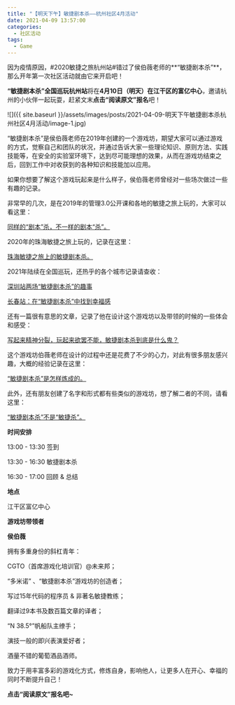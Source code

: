 ```yaml
---
title: "【明天下午】敏捷剧本杀——杭州社区4月活动"
date: 2021-04-09 13:57:00
categories:
  - 社区活动
tags:
  - Game
---
```

因为疫情原因，#2020敏捷之旅杭州站#错过了侯伯薇老师的**“敏捷剧本杀”**，那么开年第一次社区活动就由它来开启吧！

**“敏捷剧本杀”全国巡玩杭州站**将在**4月10日（明天）**在江干区的**富亿中心**，邀请杭州的小伙伴一起玩耍，赶紧文末**点击“阅读原文”报名**吧！

![]({{ site.baseurl }}/assets/images/posts/2021-04-09-明天下午敏捷剧本杀杭州社区4月活动/image-1.jpg)

“敏捷剧本杀”是侯伯薇老师在2019年创建的一个游戏坊，期望大家可以通过游戏的方式，觉察自己和团队的状况，并通过告诉大家一些理论知识、原则方法、实践技能等，在安全的实验室环境下，达到尽可能理想的效果，从而在游戏坊结束之后，回到工作中对收获到的各种知识和技能加以应用。

如果你想要了解这个游戏玩起来是什么样子，侯伯薇老师曾经对一些场次做过一些有趣的记录。

非常早的几次，是在2019年的管理3.0公开课和各地的敏捷之旅上玩的，大家可以看这里：

[同样的“剧本”杀，不一样的剧本“杀”。](https://mp.weixin.qq.com/s?__biz=MjM5MzY1NjAxNQ==&mid=2648819545&idx=1&sn=788ecb54de2972e4caec867a27d4da1c&scene=21#wechat_redirect)

2020年的珠海敏捷之旅上玩的，记录在这里：

[珠海敏捷之旅上的敏捷剧本杀。](https://mp.weixin.qq.com/s?__biz=MjM5MzY1NjAxNQ==&mid=2648819941&idx=1&sn=34d51a2386b0e35f56d27ba6ffa0e80c&scene=21#wechat_redirect)

2021年陆续在全国巡玩，还热乎的各个城市记录请查收：

[深圳站两场“敏捷剧本杀”的趣事](https://mp.weixin.qq.com/s?__biz=MjM5MzY1NjAxNQ==&mid=2648820205&idx=1&sn=2b37ce85809ce3f9d3764328abb8b03c&scene=21#wechat_redirect)

[长春站：在“敏捷剧本杀”中找到幸福感](https://mp.weixin.qq.com/s?__biz=MjM5MzY1NjAxNQ==&mid=2648820183&idx=1&sn=8b071e29175b4346d62d0ce6d5802e2a&scene=21#wechat_redirect)

还有一篇很有意思的文章，记录了他在设计这个游戏坊以及带领的时候的一些体会和感受：

[写起来精神分裂，玩起来欲罢不能，敏捷剧本杀到底是什么鬼？](https://mp.weixin.qq.com/s?__biz=MjM5MzY1NjAxNQ==&mid=2648819545&idx=2&sn=9fdc49ceda0e6d543ce9e97426298801&scene=21#wechat_redirect)

这个游戏坊伯薇老师在设计的过程中还是花费了不少的心力，对此有很多朋友感兴趣，大概的经验记录在这里：

[“敏捷剧本杀”是怎样炼成的。](https://mp.weixin.qq.com/s?__biz=MjM5MzY1NjAxNQ==&mid=2648819577&idx=1&sn=94bb8666dbdf94d9c98bedfa35cf67a6&scene=21#wechat_redirect)

此外，还有朋友创建了名字和形式都有些类似的游戏坊，想了解二者的不同，请看这里：

[“敏捷剧本杀”不是“敏捷杀”。](https://mp.weixin.qq.com/s?__biz=MjM5MzY1NjAxNQ==&mid=2648819880&idx=1&sn=beacfa155fd8c023d25df27043098043&scene=21#wechat_redirect)

**时间安排**

13:00 - 13:30 签到

13:30 - 16:30 敏捷剧本杀

16:30 - 17:00 回顾 & 总结

**地点**

江干区富亿中心

**游戏坊带领者**

**侯伯薇**

拥有多重身份的斜杠青年：

CGTO（首席游戏化培训官）@未来邦；

“多米诺” 、“敏捷剧本杀”游戏坊的创造者；

写过15年代码的程序员 & 非著名敏捷教练；

翻译过9本书及数百篇文章的译者；

“N 38.5°”帆船队主缭手；

演技一般的即兴表演爱好者；

酒量不错的葡萄酒品酒师。

致力于用丰富多彩的游戏化方式，修炼自身，影响他人，让更多人在开心、幸福的同时不断提升自己！

**点击“阅读原文”报名吧~**